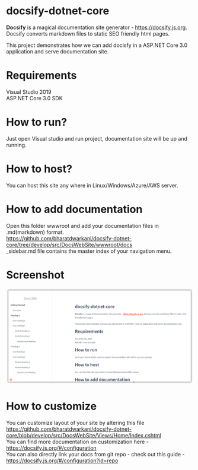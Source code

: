 # docsify-dotnet-core
**Docsify** is a magical documentation site generator - https://docsify.js.org. Docsify converts markdown files to static SEO friendly html pages.

This project demonstrates how we can add docisfy in a ASP.NET Core 3.0 application and serve documentation site.

# Requirements

Visual Studio 2019		
ASP.NET Core 3.0 SDK

# How to run?
Just open Visual studio and run project, documentation site will be up and running.	

# How to host?	
You can host this site any where in Linux/Windows/Azure/AWS server.

# How to add documentation
Open this folder wwwroot and add your documentation files in .md(markdown) format.    
https://github.com/bharatdwarkani/docsify-dotnet-core/tree/develop/src/DocsWebSite/wwwroot/docs   
_sidebar.md file contains the master index of your navigation menu.

# Screenshot

![Docs Site](https://raw.githubusercontent.com/bharatdwarkani/docsify-dotnet-core/develop/screenshot.png)


# How to customize
You can customize layout of your site by altering this file https://github.com/bharatdwarkani/docsify-dotnet-core/blob/develop/src/DocsWebSite/Views/Home/Index.cshtml    
You can find more documentation on customization here - https://docsify.js.org/#/configuration    
You can also directly link your docs from git repo - check out this guide - https://docsify.js.org/#/configuration?id=repo
